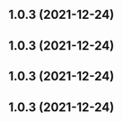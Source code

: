 ## 1.0.3 (2021-12-24)



## 1.0.3 (2021-12-24)



## 1.0.3 (2021-12-24)



## 1.0.3 (2021-12-24)



